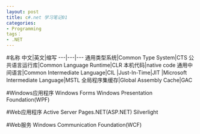 ```yaml
---
layout: post
title: c#.net 学习笔记01
categories:
- Programming
tags：
- .NET
---
```


#名称
中文|英文|缩写
---|---|---
通用类型系统|Common Type System|CTS
公共语言运行库|Common Language Runtime|CLR
本机代码|native code
通用中间语言|Common Intermediate Language|CIL
      |Just-In-Time|JIT
       |Microsoft Intermediate Language|MSTL
全局程序集缓存|Global Assembly Cache|GAC

#Windows应用程序 
Windows Forms Windows Presentation Foundation(WPF)

#Web应用程序
Active Server Pages.NET(ASP.NET) Silverlight

#Web服务
Windows Communication Foundation(WCF)


